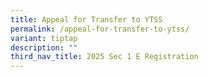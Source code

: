 ```yaml
---
title: Appeal for Transfer to YTSS
permalink: /appeal-for-transfer-to-ytss/
variant: tiptap
description: ""
third_nav_title: 2025 Sec 1 E Registration
---
```

